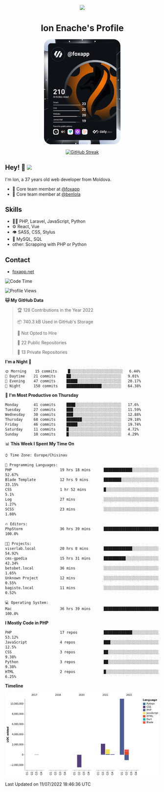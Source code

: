 <div id="header" align="center">
  <img src="https://media.giphy.com/media/M9gbBd9nbDrOTu1Mqx/giphy.gif" width="100"/>
	<h1>Ion Enache's Profile</h1>
</div>
<div align="center">
	<a href="https://app.daily.dev/foxapp"><img src="https://github.com/foxapp/foxapp/blob/master/devcard.svg" width="250" alt="Ion Enache's Dev Card"/></a>
</div>


<div align="center">
	
[![GitHub Streak](http://github-readme-streak-stats.herokuapp.com?user=foxapp&hide_border=true&date_format=M%20j%5B%2C%20Y%5D)](https://git.io/streak-stats)
	
</div>


## Hey! 👋 <img src="https://media.giphy.com/media/hvRJCLFzcasrR4ia7z/giphy.gif" width="30px"/>
I'm Ion, a 37 years old web developer from Moldova.


- 👥 Core team member at [@foxapp](https://github.com/foxapp)
- 👥 Core team member at [@benlola](https://github.com/benlola)

## Skills
- 👨‍💻 PHP, Laravel, JavaScript, Python
- ⚙️ React, Vue
- 👁️ SASS, CSS, Stylus
- 💽 MySQL, SQL
- other: Scrapping with PHP or Python

## Contact
- [foxapp.net](https://www.foxapp.net)

<!--START_SECTION:waka-->
![Code Time](http://img.shields.io/badge/Code%20Time-792%20hrs%2021%20mins-blue)

![Profile Views](http://img.shields.io/badge/Profile%20Views-0-blue)

**🐱 My GitHub Data** 

> 🏆 128 Contributions in the Year 2022
 > 
> 📦 740.3 kB Used in GitHub's Storage 
 > 
> 🚫 Not Opted to Hire
 > 
> 📜 22 Public Repositories 
 > 
> 🔑 13 Private Repositories  
 > 
**I'm a Night 🦉** 

```text
🌞 Morning    15 commits     █░░░░░░░░░░░░░░░░░░░░░░░░   6.44% 
🌆 Daytime    21 commits     ██░░░░░░░░░░░░░░░░░░░░░░░   9.01% 
🌃 Evening    47 commits     █████░░░░░░░░░░░░░░░░░░░░   20.17% 
🌙 Night      150 commits    ████████████████░░░░░░░░░   64.38%

```
📅 **I'm Most Productive on Thursday** 

```text
Monday       41 commits     ████░░░░░░░░░░░░░░░░░░░░░   17.6% 
Tuesday      27 commits     ███░░░░░░░░░░░░░░░░░░░░░░   11.59% 
Wednesday    30 commits     ███░░░░░░░░░░░░░░░░░░░░░░   12.88% 
Thursday     68 commits     ███████░░░░░░░░░░░░░░░░░░   29.18% 
Friday       46 commits     █████░░░░░░░░░░░░░░░░░░░░   19.74% 
Saturday     11 commits     █░░░░░░░░░░░░░░░░░░░░░░░░   4.72% 
Sunday       10 commits     █░░░░░░░░░░░░░░░░░░░░░░░░   4.29%

```


📊 **This Week I Spent My Time On** 

```text
⌚︎ Time Zone: Europe/Chisinau

💬 Programming Languages: 
PHP                      19 hrs 18 mins      █████████████░░░░░░░░░░░░   52.67% 
Blade Template           12 hrs 9 mins       ████████░░░░░░░░░░░░░░░░░   33.15% 
CSS                      1 hr 52 mins        █░░░░░░░░░░░░░░░░░░░░░░░░   5.1% 
Log                      27 mins             ░░░░░░░░░░░░░░░░░░░░░░░░░   1.27% 
SCSS                     23 mins             ░░░░░░░░░░░░░░░░░░░░░░░░░   1.08%

🔥 Editors: 
PhpStorm                 36 hrs 39 mins      █████████████████████████   100.0%

🐱‍💻 Projects: 
viserlab.local           20 hrs 8 mins       █████████████░░░░░░░░░░░░   54.92% 
cms-gpedia               15 hrs 31 mins      ██████████░░░░░░░░░░░░░░░   42.34% 
betobet.local            36 mins             ░░░░░░░░░░░░░░░░░░░░░░░░░   1.65% 
Unknown Project          12 mins             ░░░░░░░░░░░░░░░░░░░░░░░░░   0.55% 
bagisto.local            11 mins             ░░░░░░░░░░░░░░░░░░░░░░░░░   0.52%

💻 Operating System: 
Mac                      36 hrs 39 mins      █████████████████████████   100.0%

```

**I Mostly Code in PHP** 

```text
PHP                      17 repos            █████████████░░░░░░░░░░░░   53.12% 
JavaScript               4 repos             ███░░░░░░░░░░░░░░░░░░░░░░   12.5% 
CSS                      3 repos             ██░░░░░░░░░░░░░░░░░░░░░░░   9.38% 
Python                   3 repos             ██░░░░░░░░░░░░░░░░░░░░░░░   9.38% 
HTML                     2 repos             █░░░░░░░░░░░░░░░░░░░░░░░░   6.25%

```


**Timeline**

![Chart not found](https://raw.githubusercontent.com/foxapp/foxapp/master/charts/bar_graph.png) 


 Last Updated on 11/07/2022 18:46:36 UTC
<!--END_SECTION:waka-->
